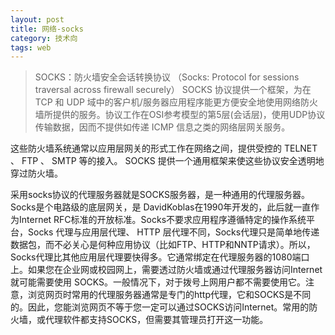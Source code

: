 ```yaml
---
layout: post
title: 网络-socks
category: 技术向
tags: web
---
```


> SOCKS：防火墙安全会话转换协议 （Socks: Protocol for sessions traversal across firewall securely） SOCKS 协议提供一个框架，为在 TCP 和 UDP 域中的客户机/服务器应用程序能更方便安全地使用网络防火墙所提供的服务。协议工作在OSI参考模型的第5层(会话层)，使用UDP协议传输数据，因而不提供如传递 ICMP 信息之类的网络层网关服务。

这些防火墙系统通常以应用层网关的形式工作在网络之间，提供受控的 TELNET 、 FTP 、 SMTP 等的接入。 SOCKS 提供一个通用框架来使这些协议安全透明地穿过防火墙。

采用socks协议的代理服务器就是SOCKS服务器，是一种通用的代理服务器。Socks是个电路级的底层网关，是 DavidKoblas在1990年开发的，此后就一直作为Internet RFC标准的开放标准。Socks不要求应用程序遵循特定的操作系统平台，Socks 代理与应用层代理、 HTTP 层代理不同，Socks代理只是简单地传递数据包，而不必关心是何种应用协议（比如FTP、HTTP和NNTP请求）。所以，Socks代理比其他应用层代理要快得多。它通常绑定在代理服务器的1080端口上。如果您在企业网或校园网上，需要透过防火墙或通过代理服务器访问Internet就可能需要使用 SOCKS。一般情况下，对于拨号上网用户都不需要使用它。注意，浏览网页时常用的代理服务器通常是专门的http代理，它和SOCKS是不同的。因此，您能浏览网页不等于您一定可以通过SOCKS访问Internet。常用的防火墙，或代理软件都支持SOCKS，但需要其管理员打开这一功能。

